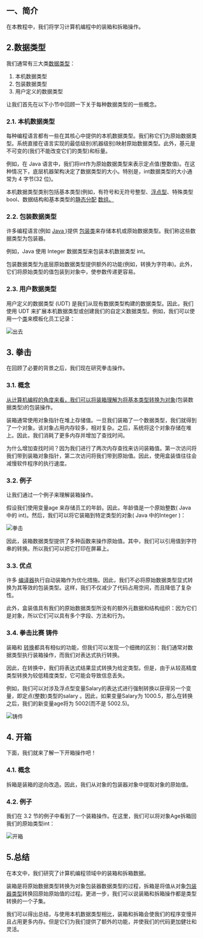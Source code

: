 ## 一、简介

在本教程中，我们将学习计算机编程中的装箱和拆箱操作。

## 2.数据类型

我们通常有三大类[数据类型](https://www.baeldung.com/cs/data-type-vs-data-structure)：

1.  本机数据类型
2.  包装数据类型
3.  用户定义的数据类型

让我们首先在以下小节中回顾一下关于每种数据类型的一些概念。

### 2.1. 本机数据类型

每种编程语言都有一些在其核心中提供的本机数据类型。我们称它们为原始数据类型。系统直接在语言实现的最低级别(机器级别)映射原始数据类型。此外，基元是不可变的(我们不能改变它们的类型)和标量。

例如，在 Java 语言中，我们将int作为原始数据类型来表示定点值(整数值)。在这种情况下，底层机器架构决定了数据类型的大小。特别是，int数据类型的大小通常为 4 字节(32 位)。

本机数据类型类别包括基本类型(例如，有符号和无符号整型、[浮点型](https://www.baeldung.com/cs/floating-point-numbers-inaccuracy)、特殊类型 bool、数据结构和基本类型的[静态分配](https://www.baeldung.com/cs/static-dynamic-linking-differences) [数组。](https://www.baeldung.com/cs/search-unpaired-element-arrays)

### 2.2. 包装数据类型

许多编程语言(例如 [Java ](https://www.baeldung.com/cs/max-int-java-c-python))提供 [包装类](https://www.baeldung.com/cs/private-vs-protected-access-modifiers)来存储本机或原始数据类型。我们称这些数据类型为包装器。

例如，Java 使用 Integer 数据类型来包装本机数据类型 int。

包装数据类型为底层原始数据类型提供额外的功能(例如，转换为字符串)。此外，它们将原始类型的值包装到对象中，使参数传递更容易。

### 2.3. 用户数据类型

用户定义的数据类型 (UDT) 是我们从现有数据类型构建的数据类型。因此，我们使用 UDT 来扩展本机数据类型或创建我们的自定义数据类型。例如，我们可以使用一个[类](https://www.baeldung.com/cs/class-object-differences)来模板化员工记录：

![出去](https://www.baeldung.com/wp-content/uploads/sites/4/2023/03/UDT-1.png)

## 3. 拳击

在回顾了必要的背景之后，我们现在研究拳击操作。

### 3.1. 概念

[从计算机编程的角度来看，我们可以将装箱理解为将基本类型转换为对象](https://www.baeldung.com/cs/class-object-differences)(包装数据类型)的包装操作。

装箱通常使用对象指针在堆上存储值。一旦我们装箱了一个数据类型，我们就得到了一个对象。该对象占用内存较多，相对复杂。之后，系统将这个对象存储在堆上。因此，我们消耗了更多内存并增加了查找时间。

为什么增加查找时间？因为我们进行了两次内存查找来访问装箱值。第一次访问将我们带到装箱对象指针，第二次访问将我们带到原始值。因此，使用盒装值往往会减慢软件程序的执行速度。

### 3.2. 例子

让我们通过一个例子来理解装箱操作。

假设我们使用变量age 来存储员工的年龄。因此，年龄值是一个原始整数( Java 中的 int)。然后，我们可以将它装箱到特定类型的对象( Java 中的Integer )：

![拳击](https://www.baeldung.com/wp-content/uploads/sites/4/2023/03/Boxing-1.png)

因此，装箱数据类型提供了多种函数来操作原始值。其中，我们可以引用值到字符串的转换。所以我们可以把它打印在屏幕上。

### 3.3. 优点

许多 [编译器](https://www.baeldung.com/cs/compiler-linker-assembler-loader)执行自动装箱作为优化措施。因此，我们不必将原始数据类型显式转换为其等效的包装类型。这样，我们不仅减少了代码占用空间，而且降低了复杂性。

此外，盒装值具有我们的原始数据类型所没有的额外元数据和结构组织：因为它们是对象，所以它们可以具有多个字段、方法和行为。

### 3.4. 拳击比赛 铸件

装箱和 [转换](https://www.baeldung.com/cs/type-safety-programming)都具有相似的功能，但我们可以发现一个细微的区别：我们通常对数据类型执行装箱操作，而我们对表达式执行转换。

因此，在转换中，我们将表达式结果显式转换为给定类型。但是，由于从较高精度类型转换为较低精度类型，它可能会导致信息丢失。

例如，我们可以对涉及浮点型变量Salary的表达式进行强制转换以获得另一个变量，即定点(整数)类型的salary 。因此，如果变量Salary为 1000.5，那么在转换之后，我们的新变量age将为 5002(而不是 5002.5)。

![铸件](https://www.baeldung.com/wp-content/uploads/sites/4/2023/03/Casting.png)

## 4. 开箱

下面，我们就来了解一下开箱操作吧！

### 4.1. 概念

拆箱是装箱的逆向改造。因此，我们从对象的包装器对象中提取对象的原始值。

### 4.2. 例子

我们在 3.2 节的例子中看到了一个装箱操作。在这里，我们可以将对象Age拆箱回我们的原始类型int：

![开箱](https://www.baeldung.com/wp-content/uploads/sites/4/2023/03/Unboxing-1.png)

## 5.总结

在本文中，我们研究了计算机编程领域中的装箱和拆箱数据。

装箱是将原始数据类型转换为对象包装器数据类型的过程，拆箱是将值从对象[包装器类型](https://www.baeldung.com/cs/inheritance-aggregation)转换回原始原始值的过程。更进一步，我们可以说装箱和拆箱操作都是类型转换的一个子集。

我们可以得出总结，与使用本机数据类型相比，装箱和拆箱会使我们的程序变慢并且占用更多内存。但是它们为我们提供了额外的功能，并使我们的代码更加健壮和灵活。
